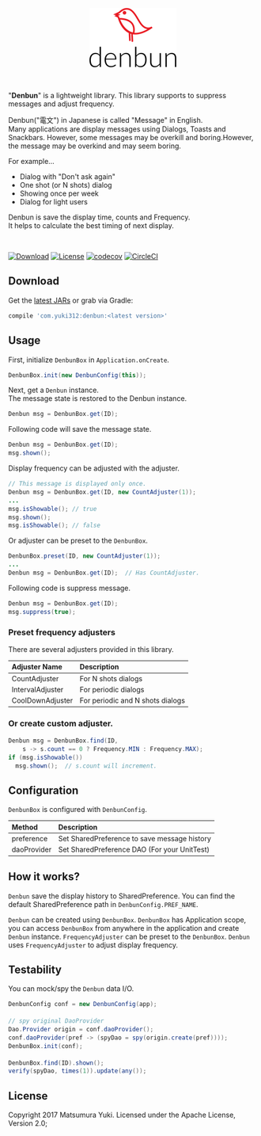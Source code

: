 <p align="center">
<img src="https://github.com/YukiMatsumura/denbun/blob/master/art/logo.png?raw=true" width="176" height="120" alt="denbun" />
</p>
<br />

"__Denbun__" is a lightweight library. This library supports to suppress messages and adjust frequency.  

Denbun("電文") in Japanese is called "Message" in English.  
Many applications are display messages using Dialogs, Toasts and Snackbars. However, some messages may be overkill and boring.However, the message may be overkind and may seem boring.  

For example...  

 - Dialog with "Don't ask again"
 - One shot (or N shots) dialog
 - Showing once per week
 - Dialog for light users

Denbun is save the display time, counts and Frequency.  
It helps to calculate the best timing of next display.  

<br />

[![Download](https://api.bintray.com/packages/yuki312/maven/denbun/images/download.svg)](https://bintray.com/yuki312/maven/denbun/_latestVersion) [![License](https://img.shields.io/badge/License-Apache%202.0-blue.svg)](https://opensource.org/licenses/Apache-2.0) [![codecov](https://codecov.io/gh/YukiMatsumura/denbun/branch/master/graph/badge.svg)](https://codecov.io/gh/YukiMatsumura/denbun) [![CircleCI](https://circleci.com/gh/YukiMatsumura/denbun.svg?style=shield)](https://circleci.com/gh/YukiMatsumura/denbun)


## Download

Get the [latest JARs](https://bintray.com/yuki312/maven/denbun/_latestVersion) or grab via Gradle:

```gradle
compile 'com.yuki312:denbun:<latest version>'
```


## Usage

First, initialize `DenbunBox` in `Application.onCreate`.  

```java
DenbunBox.init(new DenbunConfig(this));
```

Next, get a `Denbun` instance.  
The message state is restored to the Denbun instance.  

```java
Denbun msg = DenbunBox.get(ID);
```

Following code will save the message state.  

```java
Denbun msg = DenbunBox.get(ID);
msg.shown();
```

Display frequency can be adjusted with the adjuster.  

```java
// This message is displayed only once.
Denbun msg = DenbunBox.get(ID, new CountAdjuster(1));
...
msg.isShowable(); // true
msg.shown();
msg.isShowable(); // false
```

Or adjuster can be preset to the `DenbunBox`.  

```java
DenbunBox.preset(ID, new CountAdjuster(1));
...
Denbun msg = DenbunBox.get(ID);  // Has CountAdjuster.
```

Following code is suppress message.

```java
Denbun msg = DenbunBox.get(ID);
msg.suppress(true);
```


### Preset frequency adjusters

There are several adjusters provided in this library.

Adjuster Name    | Description
:----------------|:-------------
CountAdjuster    | For N shots dialogs
IntervalAdjuster | For periodic dialogs
CoolDownAdjuster | For periodic and N shots dialogs


### Or create custom adjuster.

```java
Denbun msg = DenbunBox.find(ID,
    s -> s.count == 0 ? Frequency.MIN : Frequency.MAX);
if (msg.isShowable())
  msg.shown();  // s.count will increment.
```


## Configuration

`DenbunBox` is configured with `DenbunConfig`.  

Method      | Description
:-----------|:--------------
preference  | Set SharedPreference to save message history
daoProvider | Set SharedPreference DAO (For your UnitTest)


## How it works?

`Denbun` save the display history to SharedPreference.
You can find the default SharedPreference path in `DenbunConfig.PREF_NAME`.

`Denbun` can be created using `DenbunBox`.
`DenbunBox` has Application scope, you can access `DenbunBox` from anywhere in the application and  create `Denbun` instance.
`FrequencyAdjuster` can be preset to the `DenbunBox`.
`Denbun` uses `FrequencyAdjuster` to adjust display frequency.


## Testability

You can mock/spy the `Denbun` data I/O.

```java
DenbunConfig conf = new DenbunConfig(app);

// spy original DaoProvider
Dao.Provider origin = conf.daoProvider();
conf.daoProvider(pref -> (spyDao = spy(origin.create(pref))));
DenbunBox.init(conf);

DenbunBox.find(ID).shown();
verify(spyDao, times(1)).update(any());
```

## License

Copyright 2017 Matsumura Yuki. Licensed under the Apache License, Version 2.0;
